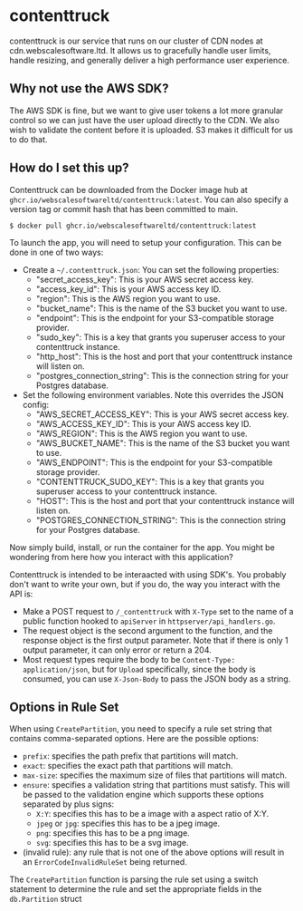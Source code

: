 # contenttruck

contenttruck is our service that runs on our cluster of CDN nodes at cdn.webscalesoftware.ltd. It allows us to gracefully handle user limits, handle resizing, and generally deliver a high performance user experience.

## Why not use the AWS SDK?

The AWS SDK is fine, but we want to give user tokens a lot more granular control so we can just have the user upload directly to the CDN. We also wish to validate the content before it is uploaded. S3 makes it difficult for us to do that.

## How do I set this up?

Contenttruck can be downloaded from the Docker image hub at `ghcr.io/webscalesoftwareltd/contenttruck:latest`. You can also specify a version tag or commit hash that has been committed to main.

```
$ docker pull ghcr.io/webscalesoftwareltd/contenttruck:latest
```

To launch the app, you will need to setup your configuration. This can be done in one of two ways:
- Create a `~/.contenttruck.json`: You can set the following properties:
    - "secret_access_key": This is your AWS secret access key.
    - "access_key_id": This is your AWS access key ID.
    - "region": This is the AWS region you want to use.
    - "bucket_name": This is the name of the S3 bucket you want to use.
    - "endpoint": This is the endpoint for your S3-compatible storage provider.
    - "sudo_key": This is a key that grants you superuser access to your contenttruck instance.
    - "http_host": This is the host and port that your contenttruck instance will listen on.
    - "postgres_connection_string": This is the connection string for your Postgres database.
- Set the following environment variables. Note this overrides the JSON config:
    - "AWS_SECRET_ACCESS_KEY": This is your AWS secret access key.
    - "AWS_ACCESS_KEY_ID": This is your AWS access key ID.
    - "AWS_REGION": This is the AWS region you want to use.
    - "AWS_BUCKET_NAME": This is the name of the S3 bucket you want to use.
    - "AWS_ENDPOINT": This is the endpoint for your S3-compatible storage provider.
    - "CONTENTTRUCK_SUDO_KEY": This is a key that grants you superuser access to your contenttruck instance.
    - "HOST": This is the host and port that your contenttruck instance will listen on.
    - "POSTGRES_CONNECTION_STRING": This is the connection string for your Postgres database.

Now simply build, install, or run the container for the app. You might be wondering from here how you interact with this application?

Contenttruck is intended to be interaacted with using SDK's. You probably don't want to write your own, but if you do, the way you interact with the API is:
- Make a POST request to `/_contenttruck` with `X-Type` set to the name of a public function hooked to `apiServer` in `httpserver/api_handlers.go`.
- The request object is the second argument to the function, and the response object is the first output parameter. Note that if there is only 1 output parameter, it can only error or return a 204.
- Most request types require the body to be `Content-Type: application/json`, but for `Upload` specifically, since the body is consumed, you can use `X-Json-Body` to pass the JSON body as a string.

## Options in Rule Set

When using `CreatePartition`, you need to specify a rule set string that contains comma-separated options. Here are the possible options:

- `prefix`: specifies the path prefix that partitions will match.
- `exact`: specifies the exact path that partitions will match.
- `max-size`: specifies the maximum size of files that partitions will match.
- `ensure`: specifies a validation string that partitions must satisfy. This will be passed to the validation engine which supports these options separated by plus signs:
  - `X:Y`: specifies this has to be a image with a aspect ratio of X:Y.
  - `jpeg` or `jpg`: specifies this has to be a jpeg image.
  - `png`: specifies this has to be a png image.
  - `svg`: specifies this has to be a svg image.
- (invalid rule): any rule that is not one of the above options will result in an `ErrorCodeInvalidRuleSet` being returned.

The `CreatePartition` function is parsing the rule set using a switch statement to determine the rule and set the appropriate fields in the `db.Partition` struct
